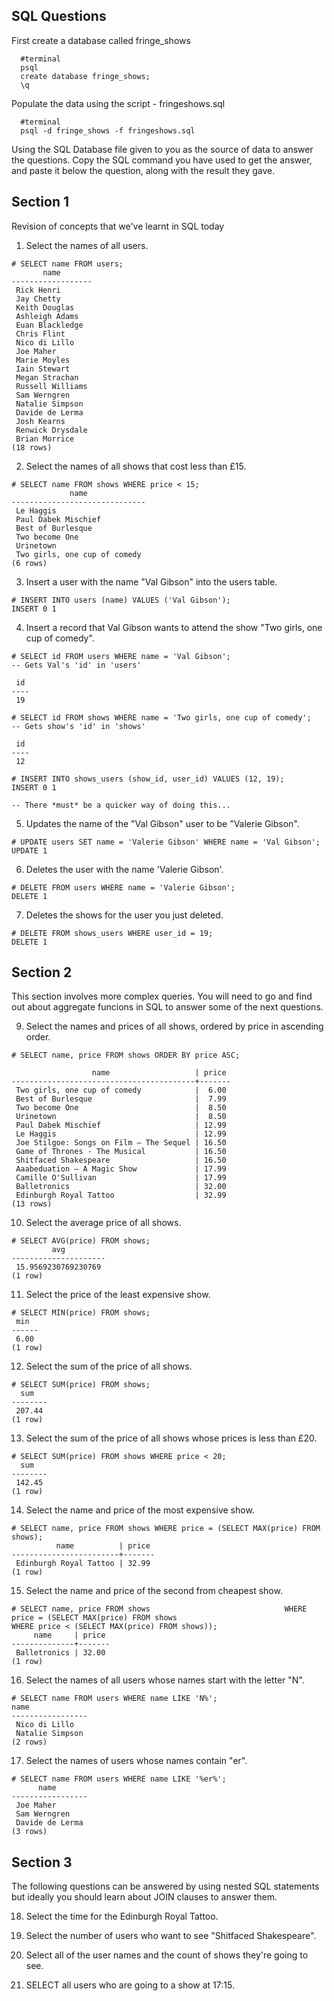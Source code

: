 ## SQL Questions

First create a database called fringe_shows
```
  #terminal
  psql
  create database fringe_shows;
  \q
```

Populate the data using the script - fringeshows.sql
```
  #terminal
  psql -d fringe_shows -f fringeshows.sql
```

Using the SQL Database file given to you as the source of data to answer the questions.  Copy the SQL command you have used to get the answer, and paste it below the question, along with the result they gave.


## Section 1

  Revision of concepts that we've learnt in SQL today

  1. Select the names of all users.
  ```
  # SELECT name FROM users;
         name       
  ------------------
   Rick Henri
   Jay Chetty
   Keith Douglas
   Ashleigh Adams
   Euan Blackledge
   Chris Flint
   Nico di Lillo
   Joe Maher
   Marie Moyles
   Iain Stewart
   Megan Strachan
   Russell Williams
   Sam Werngren
   Natalie Simpson
   Davide de Lerma
   Josh Kearns
   Renwick Drysdale
   Brian Morrice
  (18 rows)
  ```

  2. Select the names of all shows that cost less than £15.
  ```
  # SELECT name FROM shows WHERE price < 15;
               name             
  ------------------------------
   Le Haggis
   Paul Dabek Mischief 
   Best of Burlesque
   Two become One
   Urinetown
   Two girls, one cup of comedy
  (6 rows)
  ```

  3. Insert a user with the name "Val Gibson" into the users table.
  ```
  # INSERT INTO users (name) VALUES ('Val Gibson');
  INSERT 0 1
  ```

  4. Insert a record that Val Gibson wants to attend the show "Two girls, one cup of comedy".
  ```
  # SELECT id FROM users WHERE name = 'Val Gibson';
  -- Gets Val's 'id' in 'users'

   id 
  ----
   19

  # SELECT id FROM shows WHERE name = 'Two girls, one cup of comedy';
  -- Gets show's 'id' in 'shows'

   id 
  ----
   12

  # INSERT INTO shows_users (show_id, user_id) VALUES (12, 19);
  INSERT 0 1

  -- There *must* be a quicker way of doing this...
  ```

  5. Updates the name of the "Val Gibson" user to be "Valerie Gibson".
  ```
  # UPDATE users SET name = 'Valerie Gibson' WHERE name = 'Val Gibson';
  UPDATE 1
  ```

  6. Deletes the user with the name 'Valerie Gibson'.
  ```
  # DELETE FROM users WHERE name = 'Valerie Gibson';
  DELETE 1
  ```

  7. Deletes the shows for the user you just deleted.
  ```
  # DELETE FROM shows_users WHERE user_id = 19;
  DELETE 1
  ```

## Section 2

  This section involves more complex queries.  You will need to go and find out about aggregate funcions in SQL to answer some of the next questions.

  9. Select the names and prices of all shows, ordered by price in ascending order.
  ```
  # SELECT name, price FROM shows ORDER BY price ASC;

                    name                   | price 
  -----------------------------------------+-------
   Two girls, one cup of comedy            |  6.00
   Best of Burlesque                       |  7.99
   Two become One                          |  8.50
   Urinetown                               |  8.50
   Paul Dabek Mischief                     | 12.99
   Le Haggis                               | 12.99
   Joe Stilgoe: Songs on Film – The Sequel | 16.50
   Game of Thrones - The Musical           | 16.50
   Shitfaced Shakespeare                   | 16.50
   Aaabeduation – A Magic Show             | 17.99
   Camille O'Sullivan                      | 17.99
   Balletronics                            | 32.00
   Edinburgh Royal Tattoo                  | 32.99
  (13 rows)
  ```

  10. Select the average price of all shows.
  ```
  # SELECT AVG(price) FROM shows;
           avg         
  ---------------------
   15.9569230769230769
  (1 row)
  ```

  11. Select the price of the least expensive show.
  ```
  # SELECT MIN(price) FROM shows;
   min  
  ------
   6.00
  (1 row)
  ```

  12. Select the sum of the price of all shows.
  ```
  # SELECT SUM(price) FROM shows;
    sum   
  --------
   207.44
  (1 row)
  ```

  13. Select the sum of the price of all shows whose prices is less than £20.
  ```
  # SELECT SUM(price) FROM shows WHERE price < 20;
    sum   
  --------
   142.45
  (1 row)
  ```

  14. Select the name and price of the most expensive show.
  ```
  # SELECT name, price FROM shows WHERE price = (SELECT MAX(price) FROM shows);
            name          | price 
  ------------------------+-------
   Edinburgh Royal Tattoo | 32.99
  (1 row)
  ```

  15. Select the name and price of the second from cheapest show.
  ```
  # SELECT name, price FROM shows                              WHERE price = (SELECT MAX(price) FROM shows                               WHERE price < (SELECT MAX(price) FROM shows));
       name     | price 
  --------------+-------
   Balletronics | 32.00
  (1 row)
  ```

  16. Select the names of all users whose names start with the letter "N".
  ```
  # SELECT name FROM users WHERE name LIKE 'N%';                     name       
  -----------------
   Nico di Lillo
   Natalie Simpson
  (2 rows)
  ```

  17. Select the names of users whose names contain "er".
  ```
  # SELECT name FROM users WHERE name LIKE '%er%';
        name       
  -----------------
   Joe Maher
   Sam Werngren
   Davide de Lerma
  (3 rows)
  ```


## Section 3

  The following questions can be answered by using nested SQL statements but ideally you should learn about JOIN clauses to answer them.

  18. Select the time for the Edinburgh Royal Tattoo.

  19. Select the number of users who want to see "Shitfaced Shakespeare".

  20. Select all of the user names and the count of shows they're going to see.

  21. SELECT all users who are going to a show at 17:15.
